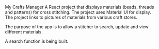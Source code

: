 My Crafts Manager
A React project that displays materials (beads, threads and patterns) for cross stitching. The project uses Material UI for display. The project links to pictures of materials from various craft stores.


The purpose of the app is to allow a stitcher to search, update and view different materials. 

A search function is being built.

